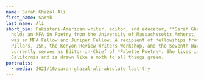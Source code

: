 ```yaml
---
name: Sarah Ghazal Ali
first_name: Sarah
last_name: Ali
short_bio: Pakistani-American writer, editor, and educator, **Sarah Ghazal Ali**
  holds an MFA in Poetry from the University of Massachusetts Amherst, where she
  was an MFA Fellow and Juniper Fellow. A recipient of fellowships from Five
  Pillars, ISF, the Kenyon Review Writers Workshop, and the Seventh Wave, Sarah
  currently serves as Editor-in-Chief of *Palette Poetry*. She lives in
  California and is drawn like a moth to all things green.
portraits:
  - media: 2021/10/sarah-ghazal-ali-absolute-last-try
---
```

